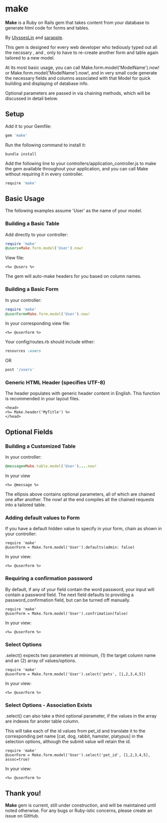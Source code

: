 # make

**Make** is a Ruby on Rails gem that takes content from your database to generate html code for forms and tables.

By [UlyssesLin](http://github.com/UlyssesLin) and [sarapple](http://github.com/sarapple).

This gem is designed for every web developer who tediously typed out all the necssary <tr>, <td> and <inputs>, only to have to re-create another form and table again tailored to a new model. 

At its most basic usage, you can call Make.form.model('ModelName').now! or Make.form.model('ModelName').now!, and in very small code generate the necessary fields and columns associated with that Model for quick building and displaying of database info. 

Optional parameters are passed in via chaining methods, which will be discussed in detail below.

## Setup

Add it to your Gemfile:

```rb
gem 'make'
```

Run the following command to install it:

```
bundle install
``` 

Add the following line to your controllers/application_controller.js to make the gem available throughout your application, and you can call Make without requiring it in every controller.

```js
require 'make'
``` 
## Basic Usage

The following examples assume 'User' as the name of your model.

### Building a Basic Table

Add directly to your controller:
```rb
require 'make'
@users=Make.form.model('User').now!
```
View file:
```erb
<%= @users %>
```

The gem will auto-make headers for you based on column names.

### Building a Basic Form

In your controller:
```rb
require 'make'
@userForm=Make.form.model('User').now!
```
In your corresponding view file:
```erb
<%= @userForm %>
```

Your config/routes.rb should include either:
```rb
resources :users
```
OR
```rb
post '/users'
```

### Generic HTML Header (specifies UTF-8)

The header populates with generic header content in English. This function is recommended in your layout files.

```erb
<head>
<%= Make.header('MyTitle') %>
</head>
```

## Optional Fields

### Building a Customized Table

In your controller: 

```rb
@message=Make.table.model('User')....now!
```
In your view
```erb
<%= @message %>
```
The ellipsis above contains optional parameters, all of which are chained one after another. The now! at the end compiles all the chained requests into a tailored table.

### Adding default values to Form

If you have a default hidden value to specify in your form, chain as shown in your controller:

```controller
require 'make'
@userForm = Make.form.model('User').defaults(admin: false)
```
In your view:
```erb
<%= @userForm %>
```

### Requiring a confirmation password

By default, if any of your field contain the word password, your input will contain a password field.  The next field defaults to providing a password_confirmation field, but can be turned off manually.

```controller
require 'make'
@userForm = Make.form.model('User').confrimation(false)
```
In your view:
```erb
<%= @userForm %>
```

### Select Options

.select() expects two parameters at minimum, (1) the target column name and an (2) array of values/options.

```controller
require 'make'
@userForm = Make.form.model('User').select('pets', [1,2,3,4,5])
```
In your view:
```erb
<%= @userForm %>
```

### Select Options - Association Exists

.select() can also take a third optional parameter, if the values in the array are indexes for anoter table column.

This will take each of the id values from pet_id and translate it to the corresponding pet name [cat, dog, rabbit, hamster, platypus] in the selection options, although the submit value will retain the id.

```controller
require 'make'
@userForm = Make.form.model('User').select('pet_id', [1,2,3,4,5], assoc=true)
```
In your view:
```erb
<%= @userForm %>
```

## Thank you!

**Make** gem is current, still under construction, and will be maintained until noted otherwise. For any bugs or Ruby-istic concerns, please create an issue on GitHub. 